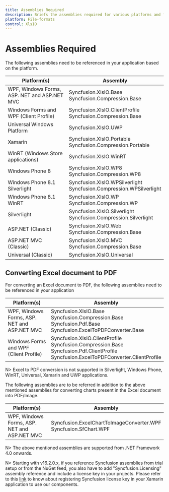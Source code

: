 ```yaml
---
title: Assemblies Required
description: Briefs the assemblies required for various platforms and frameworks.
platform: File-formats
control: XlsIO
---
```


# Assemblies Required

The following assemblies need to be referenced in your application based on the platform.
<table>
<tr>
<thead><th>
Platform(s)</th>
<th>
Assembly
</th>
</thead>
</tr>
<tbody>
<tr>
<td>
WPF, Windows Forms, ASP. NET and ASP.NET MVC
</td>
<td>
Syncfusion.XlsIO.Base<br/>
Syncfusion.Compression.Base
</td>
</tr>
<tr>
<td>
Windows Forms and WPF (Client Profile)
</td>
<td>
Syncfusion.XlsIO.ClientProfile<br/>
Syncfusion.Compression.Base
</td>
</tr>
<tr>
<td>
Universal Windows Platform
</td>
<td>
Syncfusion.XlsIO.UWP
</td>
</tr>
<tr>
<td>
Xamarin
</td>
<td>
Syncfusion.XlsIO.Portable<br/>
Syncfusion.Compression.Portable
</td>
</tr>
<tr>
<td>
WinRT (Windows Store applications)
</td>
<td>
Syncfusion.XlsIO.WinRT
</td>
</tr>
<tr>
<td>
Windows Phone 8
</td>
<td>
Syncfusion.XlsIO.WP8<br/>
Syncfusion.Compression.WP8
</td>
</tr>
<tr>
<td>
Windows Phone 8.1 Silverlight
</td>
<td>
Syncfusion.XlsIO.WPSilverlight<br/>
Syncfusion.Compression.WPSilverlight
</td>
</tr>
<tr>
<td>
Windows Phone 8.1 WinRT
</td>
<td>
Syncfusion.XlsIO.WP<br/>
Syncfusion.Compression.WP
</td>
</tr>
<tr>
<td>
Silverlight
</td>
<td>
Syncfusion.XlsIO.Silverlight<br/>
Syncfusion.Compression.Silverlight
</td>
</tr>
<tr>
<td>
ASP.NET (Classic)
</td>
<td>
Syncfusion.XlsIO.Web<br/>
Syncfusion.Compression.Base
</td>
</tr>
<tr>
<td>
ASP.NET MVC (Classic)
</td>
<td>
Syncfusion.XlsIO.MVC<br/>
Syncfusion.Compression.Base
</td>
</tr>
<tr>
<td>
Universal (Classic)
</td>
<td>
Syncfusion.XlsIO.Universal
</td>
</tr>
</tbody>
</table>

## Converting Excel document to PDF

For converting an Excel document to PDF, the following assemblies need to be referenced in your application
<table>
<tr>
<th>
Platform(s)
</th>
<th>
Assembly
</th>
</tr>
<tbody>
<tr>
<td>
WPF, Windows Forms, ASP. NET and ASP.NET MVC
</td>
<td>
Syncfusion.XlsIO.Base<br/>
Syncfusion.Compression.Base<br/>
Syncfusion.Pdf.Base<br/>
Syncfusion.ExcelToPDFConverter.Base
</td>
</tr>
<tr>
<td>
Windows Forms and WPF (Client Profile)
</td>
<td>
Syncfusion.XlsIO.ClientProfile<br/>
Syncfusion.Compression.Base<br/>
Syncfusion.Pdf.ClientProfile<br/>
Syncfusion.ExcelToPDFConverter.ClientProfile
</td>
</tr>
</tbody>
</table>

N> Excel to PDF conversion is not supported in Silverlight, Windows Phone, WinRT, Universal, Xamarin and UWP applications.

The following assemblies are to be referred in addition to the above mentioned assemblies for converting charts present in the Excel document into PDF/Image.
<table>
<tr>
<th>
Platform(s)
</th>
<th>
Assembly
</th>
</tr>
<tbody>
<tr>
<td>
WPF, Windows Forms, ASP. NET and ASP.NET MVC
</td>
<td>
Syncfusion.ExcelChartToImageConverter.WPF<br/>
Syncfusion.SfChart.WPF
</td>
</tr>
</tbody>
</table>

N> The above mentioned assemblies are supported from .NET Framework 4.0 onwards.

N> Starting with v16.2.0.x, if you reference Syncfusion assemblies from trial setup or from the NuGet feed, you also have to add "Syncfusion.Licensing" assembly reference and include a license key in your projects. Please refer to this [link](https://help.syncfusion.com/common/essential-studio/licensing/license-key) to know about registering Syncfusion license key in your Xamarin application to use our components.
